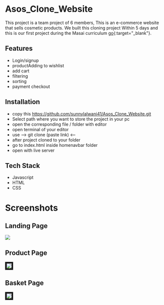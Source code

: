 
# Asos_Clone_Website

This project is a team project of 6 members, This is an e-commerce website that sells cosmetic products. We built this cloning project
Within 5 days and this is our first project during the Masai curriculum [go](https://lucent-custard-7305bd.netlify.app/){:target="_blank"}.


## Features

- Login/signup
- productAdding to wishlist
- add cart
- filtering
- sorting
- payment checkout



## Installation

- copy this https://github.com/sunnylalwani41/Asos_Clone_Website.git
- Select path where you want to store the project in your pc
- open the corresponding file / folder with editor
- open terminal of your editor
- use  --> git clone (paste link) <-- 
- after project cloned to your folder
- go to index.html inside homenavbar folder
- open with live server
    
## Tech Stack

* Javascript
* HTML
* CSS



# Screenshots
## Landing Page
<img src="WebsiteScreenShot/Trip Advisor_LandingPage.PNG">

## Product Page
<img src="WebsiteScreenShot/Trip Advisor_Menu.PNG" border="5px solid black">

## Basket Page
<img src="WebsiteScreenShot/Trip Advisor_Basket.PNG" border="5px solid black" margin-top="2px">
